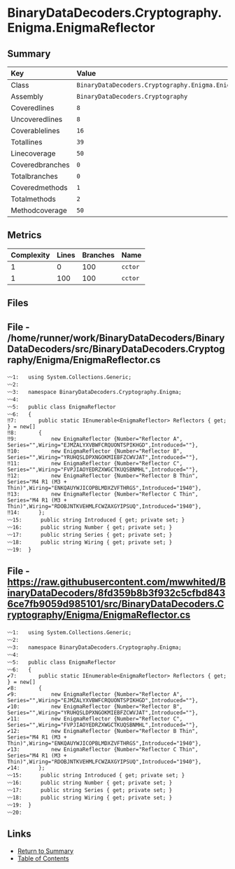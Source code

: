 ﻿# BinaryDataDecoders.Cryptography.Enigma.EnigmaReflector

## Summary

| Key             | Value                                                    |
| :-------------- | :------------------------------------------------------- |
| Class           | `BinaryDataDecoders.Cryptography.Enigma.EnigmaReflector` |
| Assembly        | `BinaryDataDecoders.Cryptography`                        |
| Coveredlines    | `8`                                                      |
| Uncoveredlines  | `8`                                                      |
| Coverablelines  | `16`                                                     |
| Totallines      | `39`                                                     |
| Linecoverage    | `50`                                                     |
| Coveredbranches | `0`                                                      |
| Totalbranches   | `0`                                                      |
| Coveredmethods  | `1`                                                      |
| Totalmethods    | `2`                                                      |
| Methodcoverage  | `50`                                                     |

## Metrics

| Complexity | Lines | Branches | Name    |
| :--------- | :---- | :------- | :------ |
| 1          | 0     | 100      | `cctor` |
| 1          | 100   | 100      | `cctor` |

## Files

## File - /home/runner/work/BinaryDataDecoders/BinaryDataDecoders/src/BinaryDataDecoders.Cryptography/Enigma/EnigmaReflector.cs

```CSharp
〰1:   using System.Collections.Generic;
〰2:   
〰3:   namespace BinaryDataDecoders.Cryptography.Enigma;
〰4:   
〰5:   public class EnigmaReflector
〰6:   {
‼7:       public static IEnumerable<EnigmaReflector> Reflectors { get; } = new[]
‼8:       {
‼9:           new EnigmaReflector {Number="Reflector A", Series="",Wiring="EJMZALYXVBWFCRQUONTSPIKHGD",Introduced=""},
‼10:          new EnigmaReflector {Number="Reflector B", Series="",Wiring="YRUHQSLDPXNGOKMIEBFZCWVJAT",Introduced=""},
‼11:          new EnigmaReflector {Number="Reflector C", Series="",Wiring="FVPJIAOYEDRZXWGCTKUQSBNMHL",Introduced=""},
‼12:          new EnigmaReflector {Number="Reflector B Thin", Series="M4 R1 (M3 + Thin)",Wiring="ENKQAUYWJICOPBLMDXZVFTHRGS",Introduced="1940"},
‼13:          new EnigmaReflector {Number="Reflector C Thin", Series="M4 R1 (M3 + Thin)",Wiring="RDOBJNTKVEHMLFCWZAXGYIPSUQ",Introduced="1940"},
‼14:      };
〰15:      public string Introduced { get; private set; }
〰16:      public string Number { get; private set; }
〰17:      public string Series { get; private set; }
〰18:      public string Wiring { get; private set; }
〰19:  }
```

## File - https://raw.githubusercontent.com/mwwhited/BinaryDataDecoders/8fd359b8b3f932c5cfbd8436ce7fb9059d985101/src/BinaryDataDecoders.Cryptography/Enigma/EnigmaReflector.cs

```CSharp
〰1:   using System.Collections.Generic;
〰2:   
〰3:   namespace BinaryDataDecoders.Cryptography.Enigma;
〰4:   
〰5:   public class EnigmaReflector
〰6:   {
✔7:       public static IEnumerable<EnigmaReflector> Reflectors { get; } = new[]
✔8:       {
✔9:           new EnigmaReflector {Number="Reflector A", Series="",Wiring="EJMZALYXVBWFCRQUONTSPIKHGD",Introduced=""},
✔10:          new EnigmaReflector {Number="Reflector B", Series="",Wiring="YRUHQSLDPXNGOKMIEBFZCWVJAT",Introduced=""},
✔11:          new EnigmaReflector {Number="Reflector C", Series="",Wiring="FVPJIAOYEDRZXWGCTKUQSBNMHL",Introduced=""},
✔12:          new EnigmaReflector {Number="Reflector B Thin", Series="M4 R1 (M3 + Thin)",Wiring="ENKQAUYWJICOPBLMDXZVFTHRGS",Introduced="1940"},
✔13:          new EnigmaReflector {Number="Reflector C Thin", Series="M4 R1 (M3 + Thin)",Wiring="RDOBJNTKVEHMLFCWZAXGYIPSUQ",Introduced="1940"},
✔14:      };
〰15:      public string Introduced { get; private set; }
〰16:      public string Number { get; private set; }
〰17:      public string Series { get; private set; }
〰18:      public string Wiring { get; private set; }
〰19:  }
〰20:  
```

## Links

* [Return to Summary](Summary.md)
* [Table of Contents](../TOC.md)

